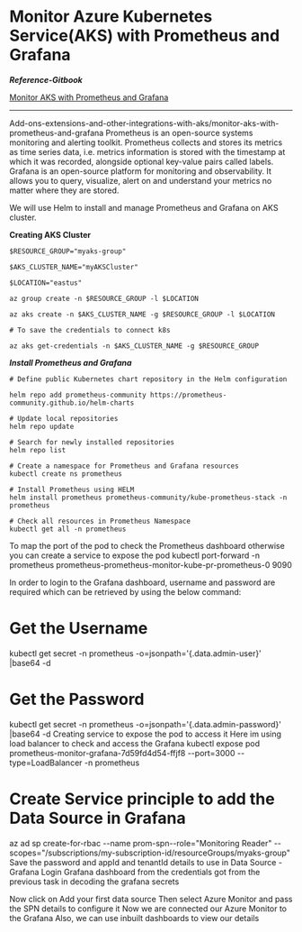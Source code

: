 
# Monitor Azure Kubernetes Service(AKS) with Prometheus and Grafana

***Reference-Gitbook***

[Monitor AKS with Prometheus and Grafana ](https://azuredevops.gitbook.io/kubernetes-in-microsoft-azure/) 

---
Add-ons-extensions-and-other-integrations-with-aks/monitor-aks-with-prometheus-and-grafana
Prometheus is an open-source systems monitoring and alerting toolkit. Prometheus collects and stores its metrics as time series data, i.e. metrics information is stored with the timestamp at which it was recorded, alongside optional key-value pairs called labels. Grafana is an open-source platform for monitoring and observability. It allows you to query, visualize, alert on and understand your metrics no matter where they are stored.

We will use Helm to install and manage Prometheus and Grafana on AKS cluster.

__Creating AKS Cluster__

```
$RESOURCE_GROUP="myaks-group"

$AKS_CLUSTER_NAME="myAKSCluster"

$LOCATION="eastus"

az group create -n $RESOURCE_GROUP -l $LOCATION

az aks create -n $AKS_CLUSTER_NAME -g $RESOURCE_GROUP -l $LOCATION

# To save the credentials to connect k8s

az aks get-credentials -n $AKS_CLUSTER_NAME -g $RESOURCE_GROUP
```

___Install Prometheus and Grafana___

```
# Define public Kubernetes chart repository in the Helm configuration

helm repo add prometheus-community https://prometheus-community.github.io/helm-charts

# Update local repositories
helm repo update

# Search for newly installed repositories
helm repo list

# Create a namespace for Prometheus and Grafana resources
kubectl create ns prometheus

# Install Prometheus using HELM
helm install prometheus prometheus-community/kube-prometheus-stack -n prometheus

# Check all resources in Prometheus Namespace
kubectl get all -n prometheus

```
To map the port of the pod to check the Prometheus dashboard otherwise you can create a service to expose the pod
kubectl port-forward -n prometheus prometheus-prometheus-monitor-kube-pr-prometheus-0 9090

In order to login to the Grafana dashboard, username and password are required which can be retrieved by using the below command:
# Get the Username
kubectl get secret -n prometheus <prometheus-grafana-podname> -o=jsonpath='{.data.admin-user}' |base64 -d

# Get the Password
kubectl get secret -n prometheus <prometheus-grafana-podname> -o=jsonpath='{.data.admin-password}' |base64 -d
Creating service to expose the pod to access it
Here im using load balancer to check and access the Grafana
kubectl expose pod prometheus-monitor-grafana-7d59fd4d54-ffjf8 --port=3000 --type=LoadBalancer -n prometheus

# Create Service principle to add the Data Source in Grafana

az ad sp create-for-rbac --name prom-spn--role="Monitoring Reader" --scopes="/subscriptions/my-subscription-id/resourceGroups/myaks-group"
Save the password and appId and tenantId details to use in Data Source - Grafana
Login Grafana dashboard from the credentials got from the previous task in decoding the grafana secrets

Now click on Add your first data source
Then select Azure Monitor and pass the SPN details to configure it
Now we are connected our Azure Monitor to the Grafana
Also, we can use inbuilt dashboards to view our details

